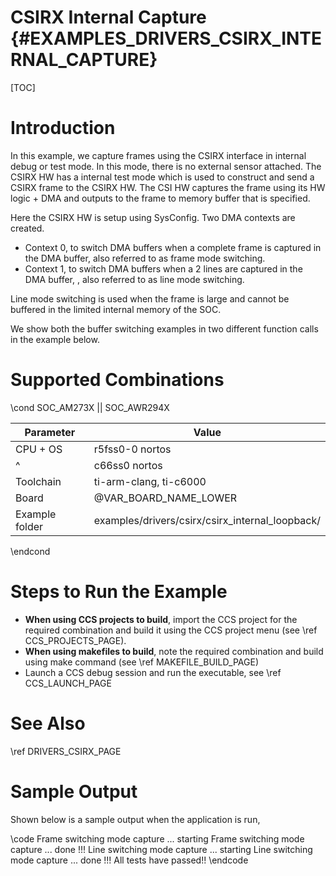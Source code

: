# CSIRX Internal Capture {#EXAMPLES_DRIVERS_CSIRX_INTERNAL_CAPTURE}

[TOC]

# Introduction

In this example, we capture frames using the CSIRX interface in internal debug or test mode.
In this mode, there is no external sensor attached. The CSIRX HW has a internal test mode which is used
to construct and send a CSIRX frame to the CSIRX HW. The CSI HW captures the frame using its HW logic + DMA
and outputs to the frame to memory buffer that is specified.

Here the CSIRX HW is setup using SysConfig. Two DMA contexts are created.
- Context 0, to switch DMA buffers when a complete frame is captured in the DMA buffer, also referred to as frame mode switching.
- Context 1, to switch DMA buffers when a 2 lines are captured in the DMA buffer, , also referred to as line mode switching.

Line mode switching is used when the frame is large and cannot be buffered in the limited internal memory of the SOC.

We show both the buffer switching examples in two different function calls in the example below.

# Supported Combinations

\cond SOC_AM273X || SOC_AWR294X

 Parameter      | Value
 ---------------|-----------
 CPU + OS       | r5fss0-0 nortos
 ^              | c66ss0 nortos
 Toolchain      | ti-arm-clang, ti-c6000
 Board          | @VAR_BOARD_NAME_LOWER
 Example folder | examples/drivers/csirx/csirx_internal_loopback/

\endcond

# Steps to Run the Example

- **When using CCS projects to build**, import the CCS project for the required combination
  and build it using the CCS project menu (see \ref CCS_PROJECTS_PAGE).
- **When using makefiles to build**, note the required combination and build using
  make command (see \ref MAKEFILE_BUILD_PAGE)
- Launch a CCS debug session and run the executable, see \ref CCS_LAUNCH_PAGE

# See Also

\ref DRIVERS_CSIRX_PAGE

# Sample Output

Shown below is a sample output when the application is run,

\code
Frame switching mode capture ... starting
Frame switching mode capture ... done !!!
Line switching mode capture ... starting
Line switching mode capture ... done !!!
All tests have passed!!
\endcode


